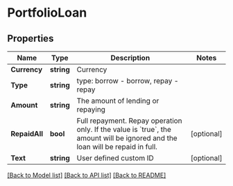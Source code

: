 # PortfolioLoan

## Properties

Name | Type | Description | Notes
------------ | ------------- | ------------- | -------------
**Currency** | **string** | Currency | 
**Type** | **string** | type: borrow - borrow, repay - repay | 
**Amount** | **string** | The amount of lending or repaying | 
**RepaidAll** | **bool** | Full repayment.  Repay operation only.  If the value is &#x60;true&#x60;, the amount will be ignored and the loan will be repaid in full. | [optional] 
**Text** | **string** | User defined custom ID | [optional] 

[[Back to Model list]](../README.md#documentation-for-models) [[Back to API list]](../README.md#documentation-for-api-endpoints) [[Back to README]](../README.md)


